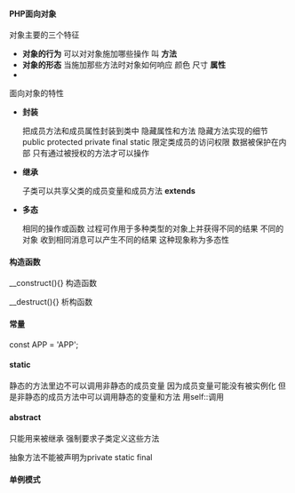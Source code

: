 #### PHP面向对象

对象主要的三个特征

- **对象的行为** 可以对对象施加哪些操作 叫 **方法**
- **对象的形态** 当施加那些方法时对象如何响应 颜色 尺寸 **属性**
- ​

面向对象的特性

- **封装**

  把成员方法和成员属性封装到类中 隐藏属性和方法 隐藏方法实现的细节 public protected private final static 限定类成员的访问权限 数据被保护在内部 只有通过被授权的方法才可以操作

- **继承**

  子类可以共享父类的成员变量和成员方法 **extends**

- **多态**

  相同的操作或函数 过程可作用于多种类型的对象上并获得不同的结果 不同的对象 收到相同消息可以产生不同的结果 这种现象称为多态性

#### 构造函数

__construct(){} 构造函数

__destruct(){} 析构函数

#### 常量

const APP = 'APP';

#### static 

静态的方法里边不可以调用非静态的成员变量 因为成员变量可能没有被实例化 但是非静态的成员方法中可以调用静态的变量和方法 用self::调用

#### abstract

只能用来被继承 强制要求子类定义这些方法

抽象方法不能被声明为private static final



#### 单例模式